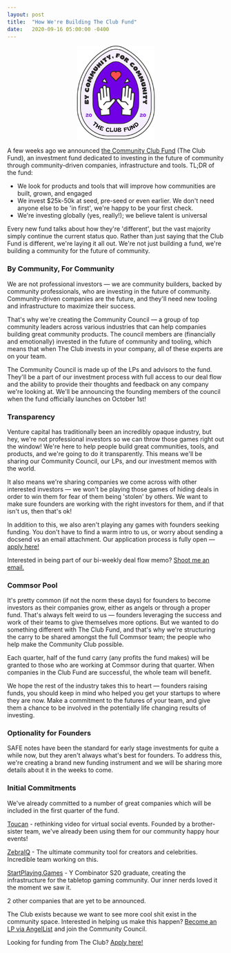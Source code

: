 ```yaml
---
layout: post
title:  "How We're Building The Club Fund"
date:   2020-09-16 05:00:00 -0400
---
```


<div style="display: flex; justify-content: center;">
<div style="width: 180px">
<img style="width: 100%; height: auto;" src="../images/sticker-fund_1.png"/>

</div>
</div>

A few weeks ago we announced <a href="https://www.community.club/fund" target="_blank">the Community Club Fund</a> (The Club Fund), an investment fund dedicated to investing in the future of community through community-driven companies, infrastructure and tools. TL;DR of the fund:

- We look for products and tools that will improve how communities are built, grown, and engaged
- We invest $25k-50k at seed, pre-seed or even earlier. We don't need anyone else to be 'in first', we're happy to be your first check.
- We're investing globally (yes, really!); we believe talent is universal

Every new fund talks about how they're 'different', but the vast majority simply continue the current status quo. Rather than just saying that the Club Fund is different, we're laying it all out. We're not just building a fund, we're building a community for the future of community.

### By Community, For Community

We are not professional investors — we are community builders, backed by community professionals, who are investing in the future of community. Community-driven companies are the future, and they'll need new tooling and infrastructure to maximize their success.

That's why we're creating the Community Council — a group of top community leaders across various industries that can help companies building great community products. The council members are (financially and emotionally) invested in the future of community and tooling, which means that when The Club invests in your company, all of these experts are on your team.

The Community Council is made up of the LPs and advisors to the fund. They'll be a part of our investment process with full access to our deal flow and the ability to provide their thoughts and feedback on any company we're looking at. We'll be announcing the founding members of the council when the fund officially launches on October 1st!

### Transparency

Venture capital has traditionally been an incredibly opaque industry, but hey, we're not professional investors so we can throw those games right out the window! We're here to help people build great communities, tools, and products, and we're going to do it transparently. This means we'll be sharing our Community Council, our LPs, and our investment memos with the world.

It also means we're sharing companies we come across with other interested investors — we won't be playing those games of hiding deals in order to win them for fear of them being 'stolen' by others. We want to make sure founders are working with the right investors for them, and if that isn't us, then that's ok!

In addition to this, we also aren't playing any games with founders seeking funding. You don't have to find a warm intro to us, or worry about sending a docsend vs an email attachment. Our application process is fully open — <a href="https://www.community.club/fund" target="_blank">apply here!</a>

Interested in being part of our bi-weekly deal flow memo? <a href="mailto:mac@commsor.com">Shoot me an email.</a>

### Commsor Pool

It's pretty common (if not the norm these days) for founders to become investors as their companies grow, either as angels or through a proper fund. That's always felt weird to us — founders leveraging the success and work of their teams to give themselves more options. But we wanted to do something different with The Club Fund, and that's why we're structuring the carry to be shared amongst the full Commsor team; the people who help make the Community Club possible.

Each quarter, half of the fund carry (any profits the fund makes) will be granted to those who are working at Commsor during that quarter. When companies in the Club Fund are successful, the whole team will benefit.

We hope the rest of the industry takes this to heart — founders raising funds, you should keep in mind who helped you get your startups to where they are now. Make a commitment to the futures of your team, and give them a chance to be involved in the potentially life changing results of investing.

### Optionality for Founders

SAFE notes have been the standard for early stage investments for quite a while now, but they aren't always what's best for founders. To address this, we're creating a brand new funding instrument and we will be sharing more details about it in the weeks to come.

### Initial Commitments

We've already committed to a number of great companies which will be included in the first quarter of the fund. 

<a href="https://www.toucan.events/" target="_blank">Toucan</a> - rethinking video for virtual social events. Founded by a brother-sister team, we've already been using them for our community happy hour events!

<a href="https://zebraiq.com/" target="_blank">ZebraIQ</a> - The ultimate community tool for creators and celebrities. Incredible team working on this.

<a href="https://startplaying.games/" target="_blank">StartPlaying.Games</a> - Y Combinator S20 graduate, creating the infrastructure for the tabletop gaming community. Our inner nerds loved it the moment we saw it.

2 other companies that are yet to be announced.

<div class="divider"></div>

The Club exists because we want to see more cool shit exist in the community space. Interested in helping us make this happen? <a href="https://angel.co/v/back/the-club" target="_blank">Become an LP via AngelList</a> and join the Community Council.

Looking for funding from The Club? <a href="https://www.community.club/fund" target="_blank">Apply here!</a>